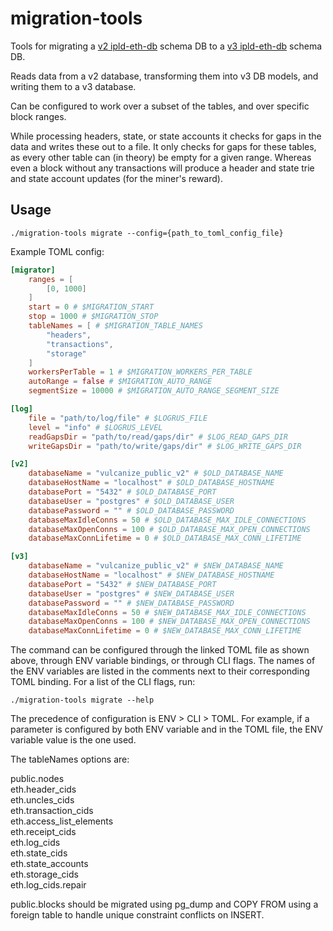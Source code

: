 # migration-tools
Tools for migrating a [v2 ipld-eth-db](https://github.com/vulcanize/ipld-eth-db/releases/tag/v0.2.1) schema DB to a
[v3 ipld-eth-db](https://github.com/vulcanize/ipld-eth-db/releases/tag/v0.3.2) schema DB.

Reads data from a v2 database, transforming them into v3 DB models, and writing them to a v3 database.

Can be configured to work over a subset of the tables, and over specific block ranges.

While processing headers, state, or state accounts it checks for gaps in the data and writes these out to a file. It only checks for
gaps for these tables, as every other table can (in theory) be empty for a given range. Whereas even a block without any transactions will
produce a header and state trie and state account updates (for the miner's reward).

## Usage
`./migration-tools migrate --config={path_to_toml_config_file}`

Example TOML config:

```toml
[migrator]
    ranges = [
        [0, 1000]
    ]
    start = 0 # $MIGRATION_START
    stop = 1000 # $MIGRATION_STOP
    tableNames = [ # $MIGRATION_TABLE_NAMES
        "headers",
        "transactions",
        "storage"
    ]
    workersPerTable = 1 # $MIGRATION_WORKERS_PER_TABLE
    autoRange = false # $MIGRATION_AUTO_RANGE
    segmentSize = 10000 # $MIGRATION_AUTO_RANGE_SEGMENT_SIZE

[log]
    file = "path/to/log/file" # $LOGRUS_FILE
    level = "info" # $LOGRUS_LEVEL
    readGapsDir = "path/to/read/gaps/dir" # $LOG_READ_GAPS_DIR
    writeGapsDir = "path/to/write/gaps/dir" # $LOG_WRITE_GAPS_DIR

[v2]
    databaseName = "vulcanize_public_v2" # $OLD_DATABASE_NAME
    databaseHostName = "localhost" # $OLD_DATABASE_HOSTNAME
    databasePort = "5432" # $OLD_DATABASE_PORT
    databaseUser = "postgres" # $OLD_DATABASE_USER
    databasePassword = "" # $OLD_DATABASE_PASSWORD
    databaseMaxIdleConns = 50 # $OLD_DATABASE_MAX_IDLE_CONNECTIONS
    databaseMaxOpenConns = 100 # $OLD_DATABASE_MAX_OPEN_CONNECTIONS
    databaseMaxConnLifetime = 0 # $OLD_DATABASE_MAX_CONN_LIFETIME

[v3]
    databaseName = "vulcanize_public_v2" # $NEW_DATABASE_NAME
    databaseHostName = "localhost" # $NEW_DATABASE_HOSTNAME
    databasePort = "5432" # $NEW_DATABASE_PORT
    databaseUser = "postgres" # $NEW_DATABASE_USER
    databasePassword = "" # $NEW_DATABASE_PASSWORD
    databaseMaxIdleConns = 50 # $NEW_DATABASE_MAX_IDLE_CONNECTIONS
    databaseMaxOpenConns = 100 # $NEW_DATABASE_MAX_OPEN_CONNECTIONS
    databaseMaxConnLifetime = 0 # $NEW_DATABASE_MAX_CONN_LIFETIME
```

The command can be configured through the linked TOML file as shown above, through ENV variable bindings, or through CLI flags.
The names of the ENV variables are listed in the comments next to their corresponding TOML binding. For a list of the CLI flags, run: 

`./migration-tools migrate --help`

The precedence of configuration is ENV > CLI > TOML. For example, if a parameter is configured by both ENV variable
and in the TOML file, the ENV variable value is the one used.

The tableNames options are:

public.nodes  
eth.header_cids  
eth.uncles_cids  
eth.transaction_cids  
eth.access_list_elements  
eth.receipt_cids  
eth.log_cids  
eth.state_cids  
eth.state_accounts  
eth.storage_cids  
eth.log_cids.repair

public.blocks should be migrated using pg_dump and COPY FROM using a foreign table to handle unique constraint conflicts on INSERT.



